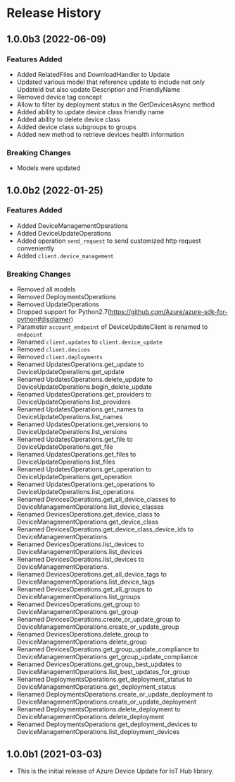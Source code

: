 # Release History

## 1.0.0b3 (2022-06-09)

### Features Added
- Added RelatedFiles and DownloadHandler to Update
- Updated various model that reference update to include not only UpdateId but also update Description and FriendlyName
- Removed device tag concept
- Allow to filter by deployment status in the GetDevicesAsync method
- Added ability to update device class friendly name
- Added ability to delete device class
- Added device class subgroups to groups
- Added new method to retrieve devices health information

### Breaking Changes
- Models were updated

## 1.0.0b2 (2022-01-25)

### Features Added
    
  - Added DeviceManagementOperations
  - Added DeviceUpdateOperations
  - Added operation `send_request` to send customized http request conveniently
  - Added `client.device_management`

### Breaking Changes

  - Removed all models
  - Removed DeploymentsOperations
  - Removed UpdateOperations
  - Dropped support for Python2.7(https://github.com/Azure/azure-sdk-for-python#disclaimer)
  - Parameter `account_endpoint` of DeviceUpdateClient is renamed to `endpoint`
  - Renamed `client.updates` to `client.device_update`
  - Removed `client.devices`
  - Removed `client.deployments`  
  - Renamed UpdatesOperations.get_update to DeviceUpdateOperations.get_update
  - Renamed UpdatesOperations.delete_update to DeviceUpdateOperations.begin_delete_update
  - Renamed UpdatesOperations.get_providers to DeviceUpdateOperations.list_providers
  - Renamed UpdatesOperations.get_names to DeviceUpdateOperations.list_names
  - Renamed UpdatesOperations.get_versions to DeviceUpdateOperations.list_versions
  - Renamed UpdatesOperations.get_file to DeviceUpdateOperations.get_file
  - Renamed UpdatesOperations.get_files to DeviceUpdateOperations.list_files
  - Renamed UpdatesOperations.get_operation to DeviceUpdateOperations.get_operation
  - Renamed UpdatesOperations.get_operations to DeviceUpdateOperations.list_operations
  - Renamed DevicesOperations.get_all_device_classes to DeviceManagementOperations.list_device_classes
  - Renamed DevicesOperations.get_device_class to DeviceManagementOperations.get_device_class
  - Renamed DevicesOperations.get_device_class_device_ids to DeviceManagementOperations.
  - Renamed DevicesOperations.list_devices to DeviceManagementOperations.list_devices
  - Renamed DevicesOperations.list_devices to DeviceManagementOperations.
  - Renamed DevicesOperations.get_all_device_tags to DeviceManagementOperations.list_device_tags
  - Renamed DevicesOperations.get_all_groups to DeviceManagementOperations.list_groups
  - Renamed DevicesOperations.get_group to DeviceManagementOperations.get_group
  - Renamed DevicesOperations.create_or_update_group to DeviceManagementOperations.create_or_update_group
  - Renamed DevicesOperations.delete_group to DeviceManagementOperations.delete_group
  - Renamed DevicesOperations.get_group_update_compliance to DeviceManagementOperations.get_group_update_compliance
  - Renamed DevicesOperations.get_group_best_updates to DeviceManagementOperations.list_best_updates_for_group
  - Renamed DeploymentsOperations.get_deployment_status to DeviceManagementOperations.get_deployment_status
  - Renamed DeploymentsOperations.create_or_update_deployment to DeviceManagementOperations.create_or_update_deployment
  - Renamed DeploymentsOperations.delete_deployment to DeviceManagementOperations.delete_deployment
  - Renamed DeploymentsOperations.get_deployment_devices to DeviceManagementOperations.list_deployment_devices

  
## 1.0.0b1 (2021-03-03)
* This is the initial release of Azure Device Update for IoT Hub library. 
